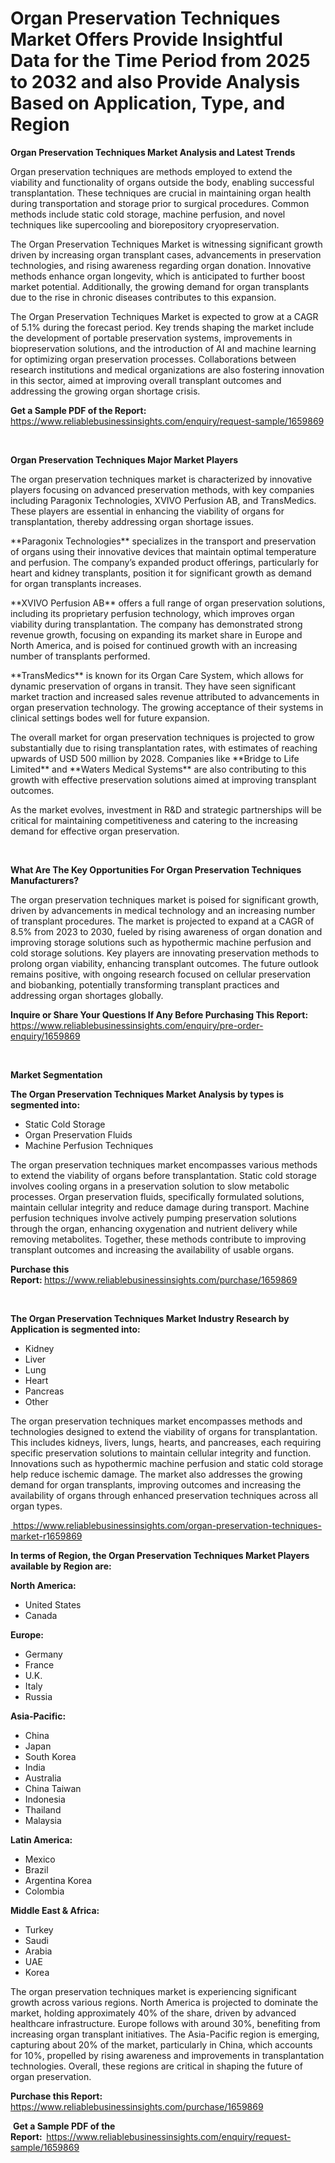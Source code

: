 <p><h1>Organ Preservation Techniques Market Offers Provide Insightful Data for the Time Period from 2025 to 2032 and also Provide Analysis Based on Application, Type, and Region</h1></p><p><strong>Organ Preservation Techniques Market Analysis and Latest Trends</strong></p>
<p><p>Organ preservation techniques are methods employed to extend the viability and functionality of organs outside the body, enabling successful transplantation. These techniques are crucial in maintaining organ health during transportation and storage prior to surgical procedures. Common methods include static cold storage, machine perfusion, and novel techniques like supercooling and biorepository cryopreservation. </p><p>The Organ Preservation Techniques Market is witnessing significant growth driven by increasing organ transplant cases, advancements in preservation technologies, and rising awareness regarding organ donation. Innovative methods enhance organ longevity, which is anticipated to further boost market potential. Additionally, the growing demand for organ transplants due to the rise in chronic diseases contributes to this expansion.</p><p>The Organ Preservation Techniques Market is expected to grow at a CAGR of 5.1% during the forecast period. Key trends shaping the market include the development of portable preservation systems, improvements in biopreservation solutions, and the introduction of AI and machine learning for optimizing organ preservation processes. Collaborations between research institutions and medical organizations are also fostering innovation in this sector, aimed at improving overall transplant outcomes and addressing the growing organ shortage crisis.</p></p>
<p><strong>Get a Sample PDF of the Report:&nbsp;</strong> <a href="https://www.reliablebusinessinsights.com/enquiry/request-sample/1659869?utm_campaign=3353&utm_medium=2&utm_source=Github&utm_content=ia&utm_term=13042025&utm_id=organ-preservation-techniques">https://www.reliablebusinessinsights.com/enquiry/request-sample/1659869</a></p>
<p>&nbsp;</p>
<p><strong>Organ Preservation Techniques Major Market Players</strong></p>
<p><p>The organ preservation techniques market is characterized by innovative players focusing on advanced preservation methods, with key companies including Paragonix Technologies, XVIVO Perfusion AB, and TransMedics. These players are essential in enhancing the viability of organs for transplantation, thereby addressing organ shortage issues.</p><p>**Paragonix Technologies** specializes in the transport and preservation of organs using their innovative devices that maintain optimal temperature and perfusion. The company’s expanded product offerings, particularly for heart and kidney transplants, position it for significant growth as demand for organ transplants increases.</p><p>**XVIVO Perfusion AB** offers a full range of organ preservation solutions, including its proprietary perfusion technology, which improves organ viability during transplantation. The company has demonstrated strong revenue growth, focusing on expanding its market share in Europe and North America, and is poised for continued growth with an increasing number of transplants performed.</p><p>**TransMedics** is known for its Organ Care System, which allows for dynamic preservation of organs in transit. They have seen significant market traction and increased sales revenue attributed to advancements in organ preservation technology. The growing acceptance of their systems in clinical settings bodes well for future expansion.</p><p>The overall market for organ preservation techniques is projected to grow substantially due to rising transplantation rates, with estimates of reaching upwards of USD 500 million by 2028. Companies like **Bridge to Life Limited** and **Waters Medical Systems** are also contributing to this growth with effective preservation solutions aimed at improving transplant outcomes. </p><p>As the market evolves, investment in R&D and strategic partnerships will be critical for maintaining competitiveness and catering to the increasing demand for effective organ preservation.</p></p>
<p>&nbsp;</p>
<p><strong>What Are The Key Opportunities For Organ Preservation Techniques Manufacturers?</strong></p>
<p><p>The organ preservation techniques market is poised for significant growth, driven by advancements in medical technology and an increasing number of transplant procedures. The market is projected to expand at a CAGR of 8.5% from 2023 to 2030, fueled by rising awareness of organ donation and improving storage solutions such as hypothermic machine perfusion and cold storage solutions. Key players are innovating preservation methods to prolong organ viability, enhancing transplant outcomes. The future outlook remains positive, with ongoing research focused on cellular preservation and biobanking, potentially transforming transplant practices and addressing organ shortages globally.</p></p>
<p><strong>Inquire or Share Your Questions If Any Before Purchasing This Report:</strong> <a href="https://www.reliablebusinessinsights.com/enquiry/pre-order-enquiry/1659869?utm_campaign=3353&utm_medium=2&utm_source=Github&utm_content=ia&utm_term=13042025&utm_id=organ-preservation-techniques">https://www.reliablebusinessinsights.com/enquiry/pre-order-enquiry/1659869</a></p>
<p>&nbsp;</p>
<p><strong>Market Segmentation</strong></p>
<p><strong>The Organ Preservation Techniques Market Analysis by types is segmented into:</strong></p>
<p><ul><li>Static Cold Storage</li><li>Organ Preservation Fluids</li><li>Machine Perfusion Techniques</li></ul></p>
<p><p>The organ preservation techniques market encompasses various methods to extend the viability of organs before transplantation. Static cold storage involves cooling organs in a preservation solution to slow metabolic processes. Organ preservation fluids, specifically formulated solutions, maintain cellular integrity and reduce damage during transport. Machine perfusion techniques involve actively pumping preservation solutions through the organ, enhancing oxygenation and nutrient delivery while removing metabolites. Together, these methods contribute to improving transplant outcomes and increasing the availability of usable organs.</p></p>
<p><strong>Purchase this Report:&nbsp;</strong><a href="https://www.reliablebusinessinsights.com/purchase/1659869?utm_campaign=3353&utm_medium=2&utm_source=Github&utm_content=ia&utm_term=13042025&utm_id=organ-preservation-techniques">https://www.reliablebusinessinsights.com/purchase/1659869</a></p>
<p>&nbsp;</p>
<p><strong>The Organ Preservation Techniques Market Industry Research by Application is segmented into:</strong></p>
<p><ul><li>Kidney</li><li>Liver</li><li>Lung</li><li>Heart</li><li>Pancreas</li><li>Other</li></ul></p>
<p><p>The organ preservation techniques market encompasses methods and technologies designed to extend the viability of organs for transplantation. This includes kidneys, livers, lungs, hearts, and pancreases, each requiring specific preservation solutions to maintain cellular integrity and function. Innovations such as hypothermic machine perfusion and static cold storage help reduce ischemic damage. The market also addresses the growing demand for organ transplants, improving outcomes and increasing the availability of organs through enhanced preservation techniques across all organ types.</p></p>
<p><a href="https://www.reliablebusinessinsights.com/organ-preservation-techniques-market-r1659869?utm_campaign=3353&utm_medium=2&utm_source=Github&utm_content=ia&utm_term=13042025&utm_id=organ-preservation-techniques">&nbsp;https://www.reliablebusinessinsights.com/organ-preservation-techniques-market-r1659869</a></p>
<p><strong>In terms of Region, the Organ Preservation Techniques Market Players available by Region are:</strong></p>
<p>
    <p> <strong> North America: </strong>
        <ul>
            <li>United States</li>
            <li>Canada</li>
        </ul>
        </p> 
    <p> <strong> Europe: </strong>
        <ul>
            <li>Germany</li>
            <li>France</li>
            <li>U.K.</li>
            <li>Italy</li>
            <li>Russia</li>
        </ul>
        </p> 
    <p> <strong> Asia-Pacific: </strong>
        <ul>
            <li>China</li>
            <li>Japan</li>
            <li>South Korea</li>
            <li>India</li>
            <li>Australia</li>
            <li>China Taiwan</li>
            <li>Indonesia</li>
            <li>Thailand</li>
            <li>Malaysia</li>
        </ul>
        </p> 
    <p> <strong> Latin America: </strong>
        <ul>
            <li>Mexico</li>
            <li>Brazil</li>
            <li>Argentina Korea</li>
            <li>Colombia</li>
        </ul>
        </p> 
    <p> <strong> Middle East & Africa: </strong>
        <ul>
            <li>Turkey</li>
            <li>Saudi</li>
            <li>Arabia</li>
            <li>UAE</li>
            <li>Korea</li>
        </ul>
    </p>
    </p>
<p><p>The organ preservation techniques market is experiencing significant growth across various regions. North America is projected to dominate the market, holding approximately 40% of the share, driven by advanced healthcare infrastructure. Europe follows with around 30%, benefiting from increasing organ transplant initiatives. The Asia-Pacific region is emerging, capturing about 20% of the market, particularly in China, which accounts for 10%, propelled by rising awareness and improvements in transplantation technologies. Overall, these regions are critical in shaping the future of organ preservation.</p></p>
<p><strong>Purchase this Report: </strong><a href="https://www.reliablebusinessinsights.com/purchase/1659869?utm_campaign=3353&utm_medium=2&utm_source=Github&utm_content=ia&utm_term=13042025&utm_id=organ-preservation-techniques">https://www.reliablebusinessinsights.com/purchase/1659869</a></p>
<p>&nbsp;<strong>Get a Sample PDF of the Report:&nbsp;&nbsp;</strong><a href="https://www.reliablebusinessinsights.com/enquiry/request-sample/1659869?utm_campaign=3353&utm_medium=2&utm_source=Github&utm_content=ia&utm_term=13042025&utm_id=organ-preservation-techniques">https://www.reliablebusinessinsights.com/enquiry/request-sample/1659869</a></p>
<p><strong></strong></p>
<p><p></p><p></p><p></p></p>